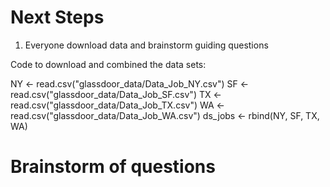 # Next Steps

1. Everyone download data and brainstorm guiding questions

Code to download and combined the data sets:

NY <- read.csv("glassdoor_data/Data_Job_NY.csv")
SF <- read.csv("glassdoor_data/Data_Job_SF.csv")
TX <- read.csv("glassdoor_data/Data_Job_TX.csv")
WA <- read.csv("glassdoor_data/Data_Job_WA.csv")
ds_jobs <- rbind(NY, SF, TX, WA)

# Brainstorm of questions

